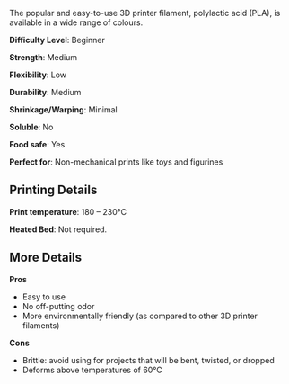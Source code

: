 ﻿The popular and easy-to-use 3D printer filament, polylactic acid (PLA), is available in a wide range of colours.

**Difficulty Level**: Beginner

**Strength**: Medium

**Flexibility**: Low

**Durability**: Medium

**Shrinkage/Warping**: Minimal

**Soluble**: No

**Food safe**: Yes

**Perfect for**: Non-mechanical prints like toys and figurines

## Printing Details

**Print temperature**: 180 – 230°C

**Heated Bed**: Not required.

## More Details

**Pros**

 - Easy to use
 - No off-putting odor
 - More environmentally friendly (as compared to other 3D printer
   filaments)

**Cons**

 - Brittle: avoid using for projects that will be bent, twisted, or
   dropped
 - Deforms above temperatures of 60°C

